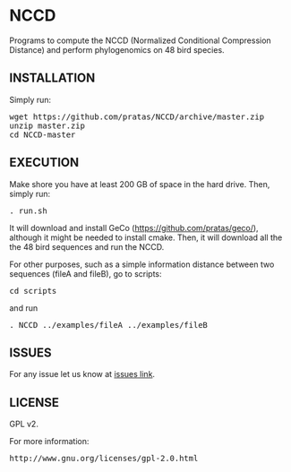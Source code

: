 # NCCD

Programs to compute the NCCD (Normalized Conditional Compression Distance) and perform phylogenomics on 48 bird species.

## INSTALLATION ##

Simply run:
<pre>
wget https://github.com/pratas/NCCD/archive/master.zip
unzip master.zip
cd NCCD-master
</pre>

## EXECUTION

Make shore you have at least 200 GB of space in the hard drive.
Then, simply run:
<pre>
. run.sh
</pre>

It will download and install GeCo (https://github.com/pratas/geco/), although it might be needed to install cmake. Then, it will download all the the 48 bird sequences and run the NCCD.

For other purposes, such as a simple information distance between two sequences (fileA and fileB), go to scripts:
<pre>
cd scripts
</pre>
and run
<pre>
. NCCD ../examples/fileA ../examples/fileB
</pre>


## ISSUES ##

For any issue let us know at [issues link](https://github.com/pratas/NCCD/issues).

## LICENSE ##

GPL v2.

For more information:
<pre>
http://www.gnu.org/licenses/gpl-2.0.html
</pre>

